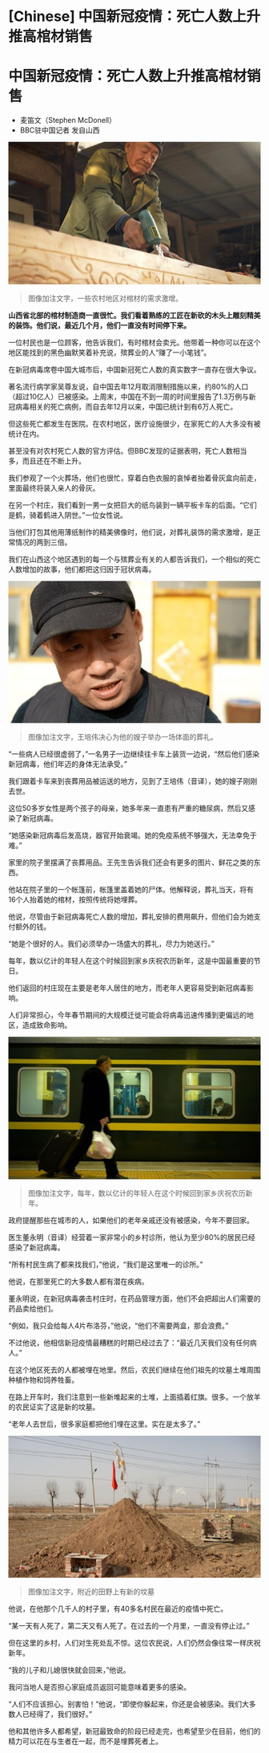 # [Chinese] 中国新冠疫情：死亡人数上升推高棺材销售

#  中国新冠疫情：死亡人数上升推高棺材销售

  * 麦笛文（Stephen McDonell） 
  * BBC驻中国记者 发自山西 


![一些农村地区对棺材的需求激增](_128381833_4iawxmwo.jpg)

> 图像加注文字，一些农村地区对棺材的需求激增。

**山西省北部的棺材制造商一直很忙。我们看着熟练的工匠在新砍的木头上雕刻精美的装饰。他们说，最近几个月，他们一直没有时间停下来。**

一位村民也是一位顾客，他告诉我们，有时棺材会卖光。他带着一种你可以在这个地区能找到的黑色幽默笑着补充说，殡葬业的人“赚了一小笔钱”。

在新冠病毒席卷中国大城市后，中国新冠死亡人数的真实数字一直存在很大争议。

著名流行病学家吴尊友说，自中国去年12月取消限制措施以来，约80%的人口（超过10亿人）已被感染。上周末，中国在不到一周的时间里报告了1.3万例与新冠病毒相关的死亡病例，而自去年12月以来，中国已统计到有6万人死亡。

但这些死亡都发生在医院。在农村地区，医疗设施很少，在家死亡的人大多没有被统计在内。


甚至没有对农村死亡人数的官方评估。但BBC发现的证据表明，死亡人数相当多，而且还在不断上升。

我们参观了一个火葬场，他们也很忙，穿着白色衣服的哀悼者抬着骨灰盒向前走，里面最终将装入亲人的骨灰。

在另一个村庄，我们看到一男一女把巨大的纸鸟装到一辆平板卡车的后面。“它们是鹤，骑着鹤进入阴世。”一位女性说。

当他们打包其他用薄纸制作的精美佛像时，他们说，对葬礼装饰的需求激增，是正常情况的两到三倍。

我们在山西这个地区遇到的每一个与殡葬业有关的人都告诉我们，一个相似的死亡人数增加的故事，他们都把这归因于冠状病毒。

![王培伟决心为他的嫂子举办一场体面的葬礼](_128392598_k-gne73a.jpg)

> 图像加注文字，王培伟决心为他的嫂子举办一场体面的葬礼。

“一些病人已经很虚弱了，”一名男子一边继续往卡车上装货一边说，“然后他们感染新冠病毒，他们年迈的身体无法承受。”

我们跟着卡车来到丧葬用品被运送的地方，见到了王培伟（音译），她的嫂子刚刚去世。

这位50多岁女性是两个孩子的母亲，她多年来一直患有严重的糖尿病，然后又感染了新冠病毒。

“她感染新冠病毒后发高烧，器官开始衰竭。她的免疫系统不够强大，无法幸免于难。”

家里的院子里摆满了丧葬用品。王先生告诉我们还会有更多的图片、鲜花之类的东西。

他站在院子里的一个帐篷前，帐篷里盖着她的尸体。他解释说，葬礼当天，将有16个人抬着她的棺材，按照传统将她埋葬。

他说，尽管由于新冠病毒死亡人数的增加，葬礼安排的费用飙升，但他们会为她支付额外的钱。

“她是个很好的人。我们必须举办一场盛大的葬礼，尽力为她送行。”

每年，数以亿计的年轻人在这个时候回到家乡庆祝农历新年，这是中国最重要的节日。

他们返回的村庄现在主要是老年人居住的地方，而老年人更容易受到新冠病毒影响。

人们非常担心，今年春节期间的大规模迁徙可能会将病毒迅速传播到更偏远的地区，造成致命影响。

![乘客](_128392603_t_dkozg0-1.jpg)

> 图像加注文字，每年，数以亿计的年轻人在这个时候回到家乡庆祝农历新年。

政府提醒那些在城市的人，如果他们的老年亲戚还没有被感染，今年不要回家。

医生董永明（音译）经营着一家非常小的乡村诊所，他认为至少80%的居民已经感染了新冠病毒。

“所有村民生病了都来找我们，”他说，“我们是这里唯一的诊所。”

他说，在那里死亡的大多数人都有潜在疾病。

董永明说，在新冠病毒袭击村庄时，在药品管理方面，他们不会把超出人们需要的药品卖给他们。

“例如，我只会给每人4片布洛芬，”他说，“他们不需要两盒，那会浪费。”

不过他说，他相信新冠疫情最糟糕的时期已经过去了：“最近几天我们没有任何病人。”

在这个地区死去的人都被埋在地里。然后，农民们继续在他们祖先的坟墓土堆周围种植作物和饲养牲畜。

在路上开车时，我们注意到一些新堆起来的土堆，上面插着红旗。很多。一个放羊的农民证实了这是新的坟墓。

“老年人去世后，很多家庭都把他们埋在这里。实在是太多了。”

![附近的田野上有新的坟墓](_128382875_ubtwyci4-1.jpg)

> 图像加注文字，附近的田野上有新的坟墓

他说，在他那个几千人的村子里，有40多名村民在最近的疫情中死亡。

“某一天有人死了，第二天又有人死了。在过去的一个月里，一直没有停止过。”

但在这里的乡村，人们对生死处乱不惊。这位农民说，人们仍然会像往常一样庆祝新年。

“我的儿子和儿媳很快就会回来，”他说。

我问当地人是否担心家庭成员返回可能意味着更多的感染。

“人们不应该担心。别害怕！”他说，“即使你躲起来，你还是会被感染。我们大多数人已经得了，我们很好。”

他和其他许多人都希望，新冠最致命的阶段已经走完，也希望至少在目前，他们的精力可以花在与生者在一起，而不是埋葬死者上。


